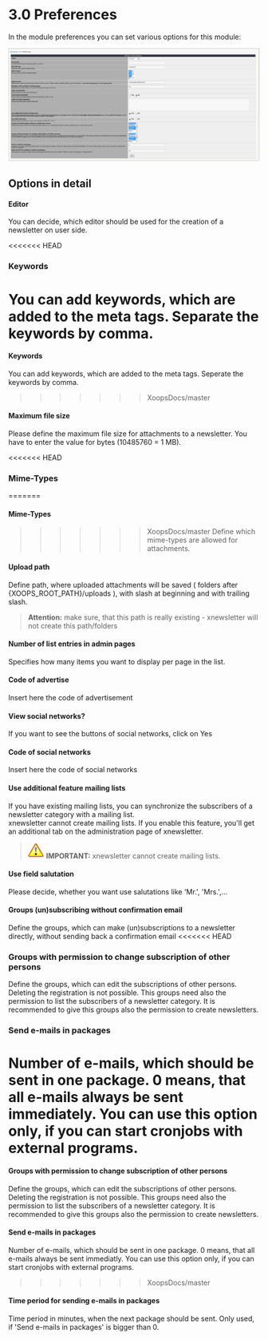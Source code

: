 # 3.0 Preferences

In the module preferences you can set various options for this module:<br/>

![](../assets/preferences_en.PNG)

## Options in detail
#### Editor
You can decide, which editor should be used for the creation of a newsletter on user side.

<<<<<<< HEAD
### Keywords
You can add keywords, which are added to the meta tags. Separate the keywords by comma.
=======
#### Keywords
You can add keywords, which are added to the meta tags. Seperate the keywords by comma.
>>>>>>> XoopsDocs/master

#### Maximum file size
Please define the maximum file size for attachments to a newsletter. You have to enter the value for bytes (10485760 = 1 MB).

<<<<<<< HEAD
### Mime-Types
=======

#### Mime-Types
>>>>>>> XoopsDocs/master
Define which mime-types are allowed for attachments.

#### Upload path
Define path, where uploaded attachments will be saved ( folders after {XOOPS_ROOT_PATH}/uploads ), with slash at beginning and with trailing slash.<br/>
>**Attention:** make sure, that this path is really existing - xnewsletter will not create this path/folders

#### Number of list entries in admin pages
Specifies how many items you want to display per page in the list.
	
#### Code of advertise
Insert here the code of advertisement
	
#### View social networks?
If you want to see the buttons of social networks, click on Yes

#### Code of social networks
Insert here the code of social networks
	
#### Use additional feature mailing lists
If you have existing mailing lists, you can synchronize the subscribers of a newsletter category with a mailing list.<br/> xnewsletter cannot create mailing lists. If you enable this feature, you'll get an additional tab on the administration page of xnewsletter.
>![](../assets/info/important.png) **IMPORTANT:** xnewsletter cannot create mailing lists. 

#### Use field salutation
Please decide, whether you want use salutations like 'Mr.', 'Mrs.',...

#### Groups (un)subscribing without confirmation email
Define the groups, which can make (un)subscriptions to a newsletter directly, without sending back a confirmation email
<<<<<<< HEAD

### Groups with permission to change subscription of other persons
Define the groups, which can edit the subscriptions of other persons. Deleting the registration is not possible. This groups need also the permission to list the subscribers of a newsletter category. It is recommended to give this groups also the permission to create newsletters.
	
### Send e-mails in packages
Number of e-mails, which should be sent in one package. 0 means, that all e-mails always be sent immediately. You can use this option only, if you can start cronjobs with external programs.
=======
	
#### Groups with permission to change subscription of other persons
Define the groups, which can edit the subscriptions of other persons. Deleting the registration is not possible. This groups need also the permission to list the subscribers of a newsletter category. It is recommended to give this groups also the permission to create newsletters.
	
#### Send e-mails in packages
Number of e-mails, which should be sent in one package. 0 means, that all e-mails always be sent immediatly. You can use this option only, if you can start cronjobs with external programs.
>>>>>>> XoopsDocs/master
	
#### Time period for sending e-mails in packages
Time period in minutes, when the next package should be sent. Only used, if 'Send e-mails in packages' is bigger than 0.

